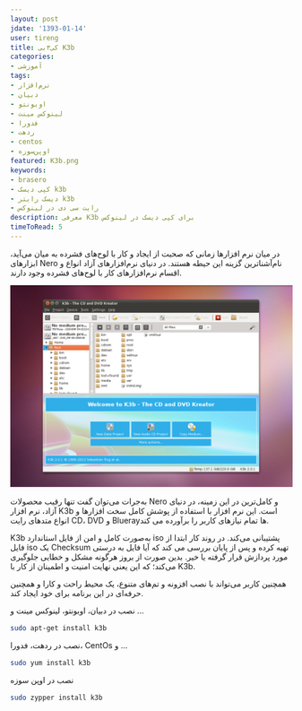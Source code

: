 ```yaml
---
layout: post
jdate: '1393-01-14'
user: tireng
title: کی۳بی K3b
categories:
- آموزشی
tags:
- نرم‌افزار
- دبیان
- اوبونتو
- لینوکس مینت
- فدورا
- ردهت
- centos
- اوپن‌سوزه
featured: K3b.png
keywords:
- brasero
- کپی دیسک k3b
- دیسک رایتر k3b
- رایت سی دی در لینوکس
description: معرفی K3b برای کپی دیسک در لینوکس
timeToRead: 5
---
```


در میان نرم افزارها زمانی که صحبت از ایجاد و کار با لوح‌های فشرده به میان می‌آید، ابزارهای Nero نام‌آشناترین گزینه این حیطه هستند. در دنیای نرم‌افزارهای آزاد انواع و اقسام نرم‌افزارهای کار با لوح‌های فشرده وجود دارند.

![K3b](/images/k3b1.png)

به‌جرات می‌توان گفت تنها رقیب محصولات Nero و کامل‌ترین در این زمینه، در دنیای آزاد، نرم افزار K3b است. این نرم افزار با استفاده از پوشش کامل سخت افزارها و انواع متدهای رایت CD، DVD و Bluerayها تمام نیازهای کاربر را برآورده می کند.

K3b به‌صورت کامل و امن از فایل استاندارد iso پشتیبانی می‌کند. در روند کار ابتدا از فایل iso یک Checksum تهیه کرده و پس از پایان بررسی می کند که آیا فایل به درستی مورد پردازش قرار گرفته یا خیر. بدین صورت از بروز هرگونه مشکل و خطایی جلوگیری می‌کند؛ که این یعنی نهایت امنیت و اطمینان از کار با K3b.

همچنین کاربر می‌تواند با نصب افزونه و تم‌های متنوع، یک محیط راحت و کارا و همچنین حرفه‌ای در این برنامه برای خود ایجاد کند.

نصب در دبیان، اوبونتو، لینوکس مینت و ...

```sh
sudo apt-get install k3b
```

نصب در ردهت، فدورا، CentOs و ...

```sh
sudo yum install k3b
```

نصب در اوپن سوزه

```sh
sudo zypper install k3b
```